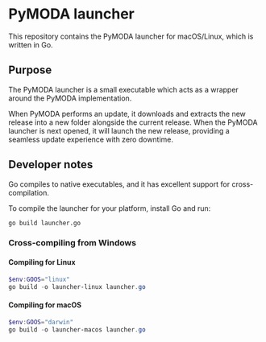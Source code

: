 # PyMODA launcher

This repository contains the PyMODA launcher for macOS/Linux, which is written in Go.

## Purpose 

The PyMODA launcher is a small executable which acts as a wrapper around the PyMODA implementation. 

When PyMODA performs an update, it downloads and extracts the new release into a new folder alongside the current release. When the PyMODA launcher is next opened, it will launch the new release, providing a seamless update experience with zero downtime.

## Developer notes

Go compiles to native executables, and it has excellent support for cross-compilation.

To compile the launcher for your platform, install Go and run:

```
go build launcher.go
```

### Cross-compiling from Windows

#### Compiling for Linux

```powershell
$env:GOOS="linux"
go build -o launcher-linux launcher.go
```

#### Compiling for macOS

```powershell
$env:GOOS="darwin"
go build -o launcher-macos launcher.go
```
